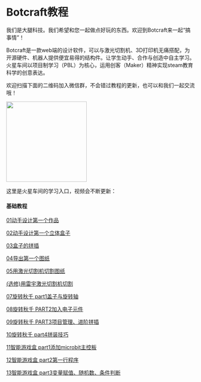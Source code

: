# Botcraft教程

我们是大腿科技。我们希望和您一起做点好玩的东西。欢迎到Botcraft来一起“搞事情”！

Botcraft是一款web端的设计软件，可以与激光切割机、3D打印机无痛搭配，为开源硬件、机器人提供便宜易得的结构件。让学生动手、合作与创造中自主学习。火星车间以项目制学习（PBL）为核心，运用创客（Maker）精神实现steam教育科学的创意表达。

欢迎扫描下面的二维码加入微信群，不会错过教程的更新，也可以和我们一起交流哦！

<img src="/img/WechatIMG1189.jpeg" style="width: 215px; margin: unset;"/>

这里是火星车间的学习入口，视频会不断更新：
#### 基础教程

[01动手设计第一个作品](tutorials/tutorial1)

[02动手设计第一个立体盒子](tutorials/tutorial2/)

[03盒子的拼插](tutorials/tutorial3/)

[04导出第一个图纸](tutorials/tutorial4/)

[05用激光切割机切割图纸](tutorials/tutorial5/)

[(选修)用雷宇激光切割机切割](tutorials/tutorial6/)

[07旋转秋千 part1盖子与旋转轴](tutorials/tutorial7/)

[08旋转秋千 PART2加入电子元件](tutorials/tutorial8/)

[09旋转秋千 PART3项目管理、进阶拼插](tutorials/tutorial9/)

[10旋转秋千 part4拼装技巧](tutorials/tutorial10/)

[11智能游戏盒 part1添加microbit主控板](tutorials/tutorial11/)

[12智能游戏盒 part2第一行程序](tutorials/tutorial12/)

[13智能游戏盒 part3变量赋值、随机数、条件判断](tutorials/tutorial13/)
